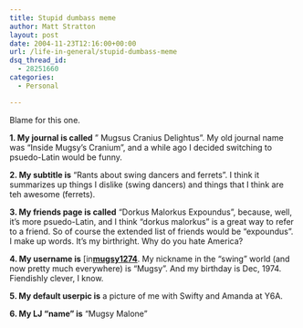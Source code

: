```yaml
---
title: Stupid dumbass meme
author: Matt Stratton
layout: post
date: 2004-11-23T12:16:00+00:00
url: /life-in-general/stupid-dumbass-meme
dsq_thread_id:
  - 28251660
categories:
  - Personal

---
```

Blame for this one.

**1. My journal is called** &#8221; Mugsus Cranius Delightus&#8221;. My old journal name was &#8220;Inside Mugsy&#8217;s Cranium&#8221;, and a while ago I decided switching to psuedo-Latin would be funny.

**2. My subtitle is** &#8220;Rants about swing dancers and ferrets&#8221;. I think it summarizes up things I dislike (swing dancers) and things that I think are teh awesome (ferrets).

**3. My friends page is called** &#8220;Dorkus Malorkus Expoundus&#8221;, because, well, it&#8217;s more psuedo-Latin, and I think &#8220;dorkus malorkus&#8221; is a great way to refer to a friend. So of course the extended list of friends would be &#8220;expoundus&#8221;. I make up words. It&#8217;s my birthright. Why do you hate America?

**4. My username is** <span class="ljuser" style="white-space:nowrap;"><a href="http://www.livejournal.com/userinfo.bml?user=mugsy1274"><img src="http://stat.livejournal.com/img/userinfo.gif" alt="[info]" style="border:0 none;vertical-align:bottom;" height="17" width="17" /></a><a href="http://www.livejournal.com/users/mugsy1274/"><b>mugsy1274</b></a></span>. My nickname in the &#8220;swing&#8221; world (and now pretty much everywhere) is &#8220;Mugsy&#8221;. And my birthday is Dec, 1974. Fiendishly clever, I know.

**5. My default userpic is** a picture of me with Swifty and Amanda at Y6A.

**6. My LJ &#8220;name&#8221; is** &#8220;Mugsy Malone&#8221;